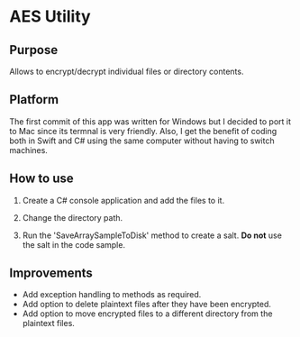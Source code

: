 # AES Utility #


## Purpose ##

Allows to encrypt/decrypt individual files or directory contents.

## Platform ##

The first commit of this app was written for Windows but I decided to port it to Mac since its termnal is very friendly. Also, I get the benefit of coding both in Swift and C# using the same computer without having to switch machines. 

## How to use ##

1. Create a C# console application and add the files to it.

2. Change the directory path.

3. Run the 'SaveArraySampleToDisk' method to create a salt. **Do not** use the salt in the code sample. 

## Improvements ##

- Add exception handling to methods as required.
- Add option to delete plaintext files after they have been encrypted.
- Add option to move encrypted files to a different directory from the plaintext files.
